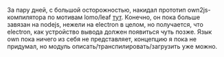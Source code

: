 За пару дней, с большой осторожностью, накидал прототип own2js-компилятора по мотивам lomo/leaf [тут](https://github.com/kpmy/own).
Конечно, он пока больше завязан на nodejs, нежели на electron в целом, но получается, что electron, как устройство вывода должен появиться чуть позже.
Язык own пока ничего из себя не представляет, концепцию я пока не придумал, но модуль описать/транспилировать/загрузить уже можно.
